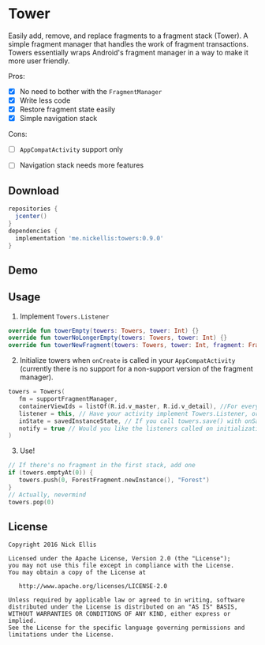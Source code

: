 # Tower
Easily add, remove, and replace fragments to a fragment stack (Tower). A simple fragment manager that handles the work 
of fragment transactions. Towers essentially wraps Android's fragment manager in a way to make it more user friendly.

Pros:
- [x] No need to bother with the `FragmentManager`
- [x] Write less code
- [x] Restore fragment state easily 
- [x] Simple navigation stack

Cons:
- [ ] `AppCompatActivity` support only
- [ ] Navigation stack needs more features


## Download
```groovy
repositories {
  jcenter()
}
dependencies {
  implementation 'me.nickellis:towers:0.9.0'
}
```

## Demo

## Usage
1. Implement `Towers.Listener`
```kotlin
override fun towerEmpty(towers: Towers, tower: Int) {}
override fun towerNoLongerEmpty(towers: Towers, tower: Int) {}
override fun towerNewFragment(towers: Towers, tower: Int, fragment: Fragment, title: String?) {}
```

2. Initialize towers when `onCreate` is called in your `AppCompatActivity` (currently there is no support for a 
non-support version of the fragment manager).
```kotlin
towers = Towers(
   fm = supportFragmentManager,
   containerViewIds = listOf(R.id.v_master, R.id.v_detail), //For every container ID given, a nav stack is created
   listener = this, // Have your activity implement Towers.Listener, or an object of your choosing.
   inState = savedInstanceState, // If you call towers.save() with onSaveInstanceState, it will automatically restore here!
   notify = true // Would you like the listeners called on initialization?
)
```
3. Use!
```kotlin
// If there's no fragment in the first stack, add one    
if (towers.emptyAt(0)) { 
   towers.push(0, ForestFragment.newInstance(), "Forest")
}
// Actually, nevermind
towers.pop(0)
```


License
-------

    Copyright 2016 Nick Ellis

    Licensed under the Apache License, Version 2.0 (the "License");
    you may not use this file except in compliance with the License.
    You may obtain a copy of the License at

       http://www.apache.org/licenses/LICENSE-2.0

    Unless required by applicable law or agreed to in writing, software
    distributed under the License is distributed on an "AS IS" BASIS,
    WITHOUT WARRANTIES OR CONDITIONS OF ANY KIND, either express or implied.
    See the License for the specific language governing permissions and
    limitations under the License.

